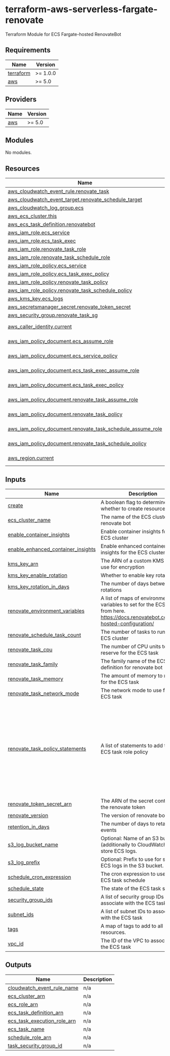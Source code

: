 # terraform-aws-serverless-fargate-renovate
Terraform Module for ECS Fargate-hosted RenovateBot

<!-- BEGIN_TF_DOCS -->
## Requirements

| Name | Version |
|------|---------|
| <a name="requirement_terraform"></a> [terraform](#requirement\_terraform) | >= 1.0.0 |
| <a name="requirement_aws"></a> [aws](#requirement\_aws) | >= 5.0 |

## Providers

| Name | Version |
|------|---------|
| <a name="provider_aws"></a> [aws](#provider\_aws) | >= 5.0 |

## Modules

No modules.

## Resources

| Name | Type |
|------|------|
| [aws_cloudwatch_event_rule.renovate_task](https://registry.terraform.io/providers/hashicorp/aws/latest/docs/resources/cloudwatch_event_rule) | resource |
| [aws_cloudwatch_event_target.renovate_schedule_target](https://registry.terraform.io/providers/hashicorp/aws/latest/docs/resources/cloudwatch_event_target) | resource |
| [aws_cloudwatch_log_group.ecs](https://registry.terraform.io/providers/hashicorp/aws/latest/docs/resources/cloudwatch_log_group) | resource |
| [aws_ecs_cluster.this](https://registry.terraform.io/providers/hashicorp/aws/latest/docs/resources/ecs_cluster) | resource |
| [aws_ecs_task_definition.renovatebot](https://registry.terraform.io/providers/hashicorp/aws/latest/docs/resources/ecs_task_definition) | resource |
| [aws_iam_role.ecs_service](https://registry.terraform.io/providers/hashicorp/aws/latest/docs/resources/iam_role) | resource |
| [aws_iam_role.ecs_task_exec](https://registry.terraform.io/providers/hashicorp/aws/latest/docs/resources/iam_role) | resource |
| [aws_iam_role.renovate_task_role](https://registry.terraform.io/providers/hashicorp/aws/latest/docs/resources/iam_role) | resource |
| [aws_iam_role.renovate_task_schedule_role](https://registry.terraform.io/providers/hashicorp/aws/latest/docs/resources/iam_role) | resource |
| [aws_iam_role_policy.ecs_service](https://registry.terraform.io/providers/hashicorp/aws/latest/docs/resources/iam_role_policy) | resource |
| [aws_iam_role_policy.ecs_task_exec_policy](https://registry.terraform.io/providers/hashicorp/aws/latest/docs/resources/iam_role_policy) | resource |
| [aws_iam_role_policy.renovate_task_policy](https://registry.terraform.io/providers/hashicorp/aws/latest/docs/resources/iam_role_policy) | resource |
| [aws_iam_role_policy.renovate_task_schedule_policy](https://registry.terraform.io/providers/hashicorp/aws/latest/docs/resources/iam_role_policy) | resource |
| [aws_kms_key.ecs_logs](https://registry.terraform.io/providers/hashicorp/aws/latest/docs/resources/kms_key) | resource |
| [aws_secretsmanager_secret.renovate_token_secret](https://registry.terraform.io/providers/hashicorp/aws/latest/docs/resources/secretsmanager_secret) | resource |
| [aws_security_group.renovate_task_sg](https://registry.terraform.io/providers/hashicorp/aws/latest/docs/resources/security_group) | resource |
| [aws_caller_identity.current](https://registry.terraform.io/providers/hashicorp/aws/latest/docs/data-sources/caller_identity) | data source |
| [aws_iam_policy_document.ecs_assume_role](https://registry.terraform.io/providers/hashicorp/aws/latest/docs/data-sources/iam_policy_document) | data source |
| [aws_iam_policy_document.ecs_service_policy](https://registry.terraform.io/providers/hashicorp/aws/latest/docs/data-sources/iam_policy_document) | data source |
| [aws_iam_policy_document.ecs_task_exec_assume_role](https://registry.terraform.io/providers/hashicorp/aws/latest/docs/data-sources/iam_policy_document) | data source |
| [aws_iam_policy_document.ecs_task_exec_policy](https://registry.terraform.io/providers/hashicorp/aws/latest/docs/data-sources/iam_policy_document) | data source |
| [aws_iam_policy_document.renovate_task_assume_role](https://registry.terraform.io/providers/hashicorp/aws/latest/docs/data-sources/iam_policy_document) | data source |
| [aws_iam_policy_document.renovate_task_policy](https://registry.terraform.io/providers/hashicorp/aws/latest/docs/data-sources/iam_policy_document) | data source |
| [aws_iam_policy_document.renovate_task_schedule_assume_role](https://registry.terraform.io/providers/hashicorp/aws/latest/docs/data-sources/iam_policy_document) | data source |
| [aws_iam_policy_document.renovate_task_schedule_policy](https://registry.terraform.io/providers/hashicorp/aws/latest/docs/data-sources/iam_policy_document) | data source |
| [aws_region.current](https://registry.terraform.io/providers/hashicorp/aws/latest/docs/data-sources/region) | data source |

## Inputs

| Name | Description | Type | Default | Required |
|------|-------------|------|---------|:--------:|
| <a name="input_create"></a> [create](#input\_create) | A boolean flag to determine whether to create resources. | `bool` | `true` | no |
| <a name="input_ecs_cluster_name"></a> [ecs\_cluster\_name](#input\_ecs\_cluster\_name) | The name of the ECS cluster for renovate bot | `string` | `"renovate"` | no |
| <a name="input_enable_container_insights"></a> [enable\_container\_insights](#input\_enable\_container\_insights) | Enable container insights for the ECS cluster | `bool` | `false` | no |
| <a name="input_enable_enhanced_container_insights"></a> [enable\_enhanced\_container\_insights](#input\_enable\_enhanced\_container\_insights) | Enable enhanced container insights for the ECS cluster | `bool` | `false` | no |
| <a name="input_kms_key_arn"></a> [kms\_key\_arn](#input\_kms\_key\_arn) | The ARN of a custom KMS key to use for encryption | `string` | `""` | no |
| <a name="input_kms_key_enable_rotation"></a> [kms\_key\_enable\_rotation](#input\_kms\_key\_enable\_rotation) | Whether to enable key rotation | `bool` | `true` | no |
| <a name="input_kms_key_rotation_in_days"></a> [kms\_key\_rotation\_in\_days](#input\_kms\_key\_rotation\_in\_days) | The number of days between key rotations | `number` | `365` | no |
| <a name="input_renovate_environment_variables"></a> [renovate\_environment\_variables](#input\_renovate\_environment\_variables) | A list of maps of environment variables to set for the ECS task from here. https://docs.renovatebot.com/self-hosted-configuration/ | `list(map(string))` | `[]` | no |
| <a name="input_renovate_schedule_task_count"></a> [renovate\_schedule\_task\_count](#input\_renovate\_schedule\_task\_count) | The number of tasks to run on the ECS cluster | `number` | `1` | no |
| <a name="input_renovate_task_cpu"></a> [renovate\_task\_cpu](#input\_renovate\_task\_cpu) | The number of CPU units to reserve for the ECS task | `number` | `1024` | no |
| <a name="input_renovate_task_family"></a> [renovate\_task\_family](#input\_renovate\_task\_family) | The family name of the ECS task definition for renovate bot | `string` | `"renovatebot"` | no |
| <a name="input_renovate_task_memory"></a> [renovate\_task\_memory](#input\_renovate\_task\_memory) | The amount of memory to reserve for the ECS task | `number` | `2048` | no |
| <a name="input_renovate_task_network_mode"></a> [renovate\_task\_network\_mode](#input\_renovate\_task\_network\_mode) | The network mode to use for the ECS task | `string` | `"awsvpc"` | no |
| <a name="input_renovate_task_policy_statements"></a> [renovate\_task\_policy\_statements](#input\_renovate\_task\_policy\_statements) | A list of statements to add to the ECS task role policy | <pre>list(object({<br>    effect        = string<br>    actions       = list(string)<br>    resources     = list(string)<br>    sid           = string<br>    not_actions   = optional(list(string))<br>    not_resources = optional(list(string))<br>    conditions = optional(list(object({<br>      test     = string<br>      variable = string<br>      values   = list(string)<br>    })))<br>  }))</pre> | `[]` | no |
| <a name="input_renovate_token_secret_arn"></a> [renovate\_token\_secret\_arn](#input\_renovate\_token\_secret\_arn) | The ARN of the secret containing the renovate token | `string` | `""` | no |
| <a name="input_renovate_version"></a> [renovate\_version](#input\_renovate\_version) | The version of renovate bot to use | `string` | `"latest"` | no |
| <a name="input_retention_in_days"></a> [retention\_in\_days](#input\_retention\_in\_days) | The number of days to retain log events | `number` | `30` | no |
| <a name="input_s3_log_bucket_name"></a> [s3\_log\_bucket\_name](#input\_s3\_log\_bucket\_name) | Optional: Name of an S3 bucket (additionally to CloudWatch) to store ECS logs. | `string` | `""` | no |
| <a name="input_s3_log_prefix"></a> [s3\_log\_prefix](#input\_s3\_log\_prefix) | Optional: Prefix to use for storing ECS logs in the S3 bucket. | `string` | `""` | no |
| <a name="input_schedule_cron_expression"></a> [schedule\_cron\_expression](#input\_schedule\_cron\_expression) | The cron expression to use for the ECS task schedule | `string` | `"cron(0 * ? * MON-FRI *)"` | no |
| <a name="input_schedule_state"></a> [schedule\_state](#input\_schedule\_state) | The state of the ECS task schedule | `string` | `"ENABLED"` | no |
| <a name="input_security_group_ids"></a> [security\_group\_ids](#input\_security\_group\_ids) | A list of security group IDs to associate with the ECS task | `list(string)` | `[]` | no |
| <a name="input_subnet_ids"></a> [subnet\_ids](#input\_subnet\_ids) | A list of subnet IDs to associate with the ECS task | `list(string)` | `[]` | no |
| <a name="input_tags"></a> [tags](#input\_tags) | A map of tags to add to all resources. | `map(string)` | `{}` | no |
| <a name="input_vpc_id"></a> [vpc\_id](#input\_vpc\_id) | The ID of the VPC to associate with the ECS task | `string` | `""` | no |

## Outputs

| Name | Description |
|------|-------------|
| <a name="output_cloudwatch_event_rule_name"></a> [cloudwatch\_event\_rule\_name](#output\_cloudwatch\_event\_rule\_name) | n/a |
| <a name="output_ecs_cluster_arn"></a> [ecs\_cluster\_arn](#output\_ecs\_cluster\_arn) | n/a |
| <a name="output_ecs_role_arn"></a> [ecs\_role\_arn](#output\_ecs\_role\_arn) | n/a |
| <a name="output_ecs_task_definition_arn"></a> [ecs\_task\_definition\_arn](#output\_ecs\_task\_definition\_arn) | n/a |
| <a name="output_ecs_task_execution_role_arn"></a> [ecs\_task\_execution\_role\_arn](#output\_ecs\_task\_execution\_role\_arn) | n/a |
| <a name="output_ecs_task_name"></a> [ecs\_task\_name](#output\_ecs\_task\_name) | n/a |
| <a name="output_schedule_role_arn"></a> [schedule\_role\_arn](#output\_schedule\_role\_arn) | n/a |
| <a name="output_task_security_group_id"></a> [task\_security\_group\_id](#output\_task\_security\_group\_id) | n/a |
<!-- END_TF_DOCS -->